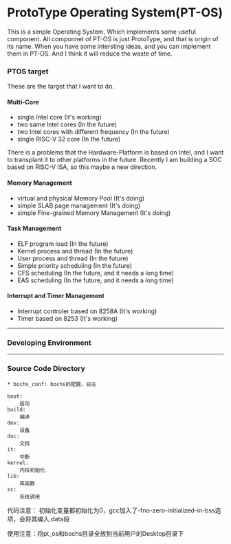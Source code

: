 ProtoType Operating System(PT-OS)
====

This is a simple Operating System, Which implements some useful component.
All componnet of PT-OS is just ProtoType, and that is origin of its name.
When you have some intersting ideas, and you can implement them in PT-OS.
And I think it will reduce the waste of time. 

### PTOS target

These are the target that I want to do. 

#### Multi-Core 

- single Intel core (It's working)
- two same Intel cores (In the future)
- two Intel cores with different frequency (In the future)
- single RISC-V 32 core (In the future)

There is a problems that the Hardware-Platform is based on Intel, and I want to
transplant it to other platforms in the future. Recently I am building a SOC 
based on RISC-V ISA, so this maybe a new direction. 

#### Memory Management

- virtual and physical Memory Pool (It's doing)
- simple SLAB page management (It's doing)
- simple Fine-grained Memory Management (It's doing)

#### Task Management

- ELF program load (In the future)
- Kernel process and thread (In the future)
- User process and thread (In the future)
- Simple priority scheduling (In the future)
- CFS scheduling (In the future, and it needs a long time)
- EAS scheduling (In the future, and it needs a long time)

#### Interrupt and Timer Management

- Interrupt controler based on 8258A (It's working)
- Timer based on 8253 (It's working)

---------------------------------

### Developing Environment





---------------------------------

### Source Code Directory
	* bochs_conf: bochs的配置、日志

	boot:
		启动
	build:
		编译
	dev:
		设备
	doc:
		文档
	it:
		中断
	kernel:
		内核初始化
	lib:
		库函数
	sc:
		系统调用
代码注意：
	初始化变量都初始化为0，gcc加入了-fno-zero-initialized-in-bss选项，会将其编入.data段

使用注意：将pt_os和bochs目录全放到当前用户的Desktop目录下


